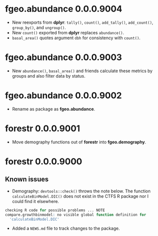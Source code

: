 # fgeo.abundance 0.0.0.9004

* New reexports from __dplyr__: `tally()`, `count()`, `add_tally()`, `add_count()`, `group_by()`, and `ungroup()`.
* New `count()` exported from __dplyr__ replaces `abundance()`.
* `basal_area()` quotes argument `dbh` for consistency with `count()`.

# fgeo.abundance 0.0.0.9003

* New `abundance()`, `basal_area()` and friends calculate these metrics by groups and also filter data by status.

# fgeo.abundance 0.0.0.9002

* Rename as package as __fgeo.abundance__.

# forestr 0.0.0.9001

* Move demography functions out of __forestr__ into __fgeo.demography__.


# forestr 0.0.0.9000

## Known issues

* Demography: `devtools::check()` throws the note below. The function `calculateBinModel.DIC()` does not exist in the CTFS R package nor I could find it elsewhere.

```R
checking R code for possible problems ... NOTE
compare.growthbinmodel: no visible global function definition for
  'calculateBinModel.DIC'
```

* Added a `NEWS.md` file to track changes to the package.
